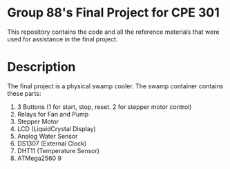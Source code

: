 # Group 88's Final Project for CPE 301
This repository contains the code and all the reference materials that were used for assistance in the final project.

# Description
The final project is a physical swamp cooler. The swamp container contains these parts:
1. 3 Buttons (1 for start, stop, reset. 2 for stepper motor control)
2. Relays for Fan and Pump
3. Stepper Motor
4. LCD (LiquidCrystal Display)
5. Analog Water Sensor
6. DS1307 (External Clock)
7. DHT11 (Temperature Sensor)
8. ATMega2560
9 